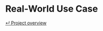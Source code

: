 # Real-World Use Case

[&#8629; Project overview][project-overview]

[project-overview]: ../README.md
